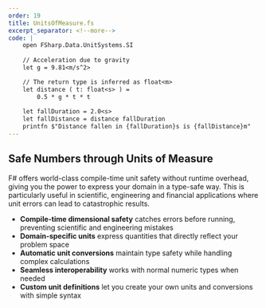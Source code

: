 ```yaml
---
order: 19
title: UnitsOfMeasure.fs
excerpt_separator: <!--more-->
code: |
    open FSharp.Data.UnitSystems.SI
    
    // Acceleration due to gravity
    let g = 9.81<m/s^2> 

    // The return type is inferred as float<m>
    let distance ( t: float<s> ) =
        0.5 * g * t * t  
    
    let fallDuration = 2.0<s>
    let fallDistance = distance fallDuration
    printfn $"Distance fallen in {fallDuration}s is {fallDistance}m"
---
```

## Safe Numbers through Units of Measure

F# offers world-class compile-time unit safety without runtime overhead, giving you the power to express your domain in a type-safe way. This is particularly useful in scientific, engineering and financial applications where unit errors can lead to catastrophic results.
<!--more-->
- **Compile-time dimensional safety** catches errors before running, preventing scientific and engineering mistakes
- **Domain-specific units** express quantities that directly reflect your problem space
- **Automatic unit conversions** maintain type safety while handling complex calculations
- **Seamless interoperability** works with normal numeric types when needed
- **Custom unit definitions** let you create your own units and conversions with simple syntax
